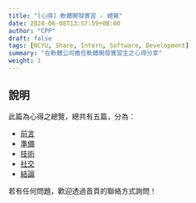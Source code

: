 ```yaml
---
title: "[心得] 軟體開發實習 - 總覽"
date: 2024-06-08T13:57:59+08:00
author: "CPP"
draft: false
tags: [NCYU, Share, Intern, Software, Development]
summary: "在軟體公司擔任軟體開發實習生之心得分享"
weight: 1
---
```


## 說明
此篇為心得之總覽，總共有五篇，分為：
- [前言](../2024-06-08-ncyu-intern-at-software-company-introduction/)
- [準備](../2024-06-08-ncyu-intern-at-software-company-preparing/)
- [技術](../2024-06-08-ncyu-intern-at-software-company-skills/)
- [社交](../2024-06-08-ncyu-intern-at-software-company-socials/)
- [結論](../2024-06-08-ncyu-intern-at-software-company-conclusion/)

若有任何問題，歡迎透過首頁的聯絡方式詢問！